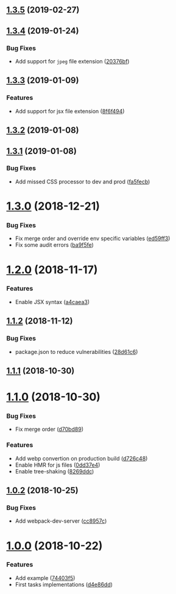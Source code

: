 ## [1.3.5](https://github.com/sebacruz/webpack-config/compare/1.3.4...1.3.5) (2019-02-27)



## [1.3.4](https://github.com/sebacruz/webpack-config/compare/1.3.3...1.3.4) (2019-01-24)


### Bug Fixes

* Add support for `jpeg` file extension ([20376bf](https://github.com/sebacruz/webpack-config/commit/20376bf))



## [1.3.3](https://github.com/sebacruz/webpack-config/compare/1.3.2...1.3.3) (2019-01-09)


### Features

* Add support for jsx file extension ([8f6f494](https://github.com/sebacruz/webpack-config/commit/8f6f494))



## [1.3.2](https://github.com/sebacruz/webpack-config/compare/1.3.1...1.3.2) (2019-01-08)



## [1.3.1](https://github.com/sebacruz/webpack-config/compare/1.3.0...1.3.1) (2019-01-08)


### Bug Fixes

* Add missed CSS processor to dev and prod ([fa5fecb](https://github.com/sebacruz/webpack-config/commit/fa5fecb))



# [1.3.0](https://github.com/sebacruz/webpack-config/compare/1.2.0...1.3.0) (2018-12-21)


### Bug Fixes

* Fix merge order and override env specific variables ([ed59ff3](https://github.com/sebacruz/webpack-config/commit/ed59ff3))
* Fix some audit errors ([ba9f5fe](https://github.com/sebacruz/webpack-config/commit/ba9f5fe))



# [1.2.0](https://github.com/sebacruz/webpack-config/compare/1.1.2...1.2.0) (2018-11-17)


### Features

* Enable JSX syntax ([a4caea3](https://github.com/sebacruz/webpack-config/commit/a4caea3))



## [1.1.2](https://github.com/sebacruz/webpack-config/compare/1.1.1...1.1.2) (2018-11-12)


### Bug Fixes

* package.json to reduce vulnerabilities ([28d61c6](https://github.com/sebacruz/webpack-config/commit/28d61c6))



## [1.1.1](https://github.com/sebacruz/webpack-config/compare/1.1.0...1.1.1) (2018-10-30)



# [1.1.0](https://github.com/sebacruz/webpack-config/compare/1.0.2...1.1.0) (2018-10-30)


### Bug Fixes

* Fix merge order ([d70bd89](https://github.com/sebacruz/webpack-config/commit/d70bd89))


### Features

* Add webp convertion on production build ([d726c48](https://github.com/sebacruz/webpack-config/commit/d726c48))
* Enable HMR for js files ([0dd37e4](https://github.com/sebacruz/webpack-config/commit/0dd37e4))
* Enable tree-shaking ([8269ddc](https://github.com/sebacruz/webpack-config/commit/8269ddc))



## [1.0.2](https://github.com/sebacruz/webpack-config/compare/1.0.0...1.0.2) (2018-10-25)


### Bug Fixes

* Add webpack-dev-server ([cc8957c](https://github.com/sebacruz/webpack-config/commit/cc8957c))



# [1.0.0](https://github.com/sebacruz/webpack-config/compare/d4e86dd...1.0.0) (2018-10-22)


### Features

* Add example ([74403f5](https://github.com/sebacruz/webpack-config/commit/74403f5))
* First tasks implementations ([d4e86dd](https://github.com/sebacruz/webpack-config/commit/d4e86dd))



